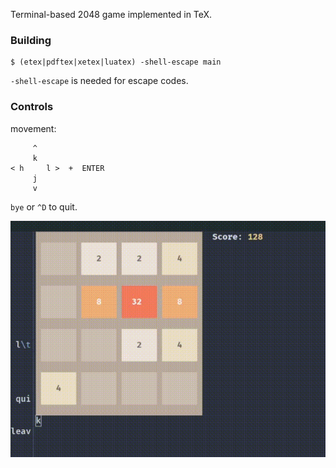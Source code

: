 Terminal-based 2048 game implemented in TeX.

### Building

```
$ (etex|pdftex|xetex|luatex) -shell-escape main
```

`-shell-escape` is needed for escape codes.

### Controls

movement:
```
     ^
     k
< h     l >  +  ENTER
     j
     v

```

`bye` or `^D` to quit.

![Demo](https://github.com/plante3/2048tex/blob/main/demo.gif)